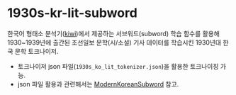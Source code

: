 # 1930s-kr-lit-subword
한국어 형태소 분석기([kiwi](https://github.com/bab2min/kiwipiepy))에서 제공하는 서브워드(subword) 학습 함수를 활용해 1930~1939년에 출간된 조선일보 문학(시/소설) 기사 데이터를 학습시킨 1930년대 한국 문학 토크나이저.

- 토크나이저 json 파일(`1930s_ko_lit_tokenizer.json`)을 활용한 토크나이징 가능.
- json 파일 활용과 관련해서는 [ModernKoreanSubword](https://github.com/ByungjunKim/ModernKoreanSubword) 참고.